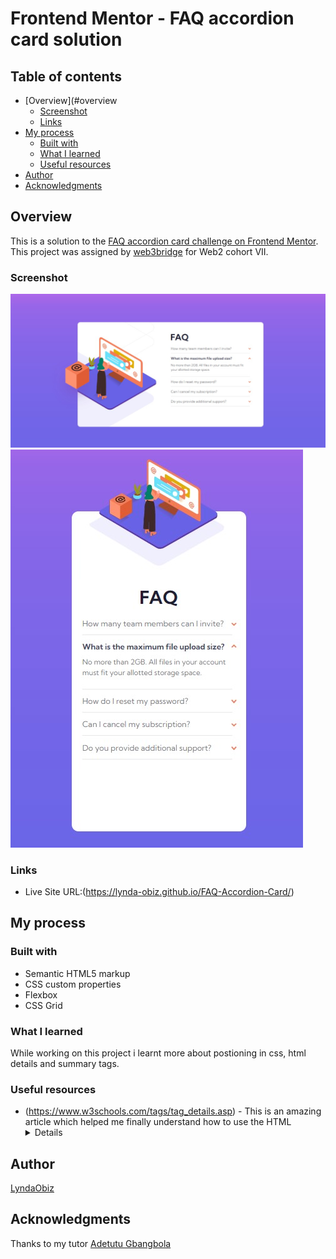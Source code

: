 # Frontend Mentor - FAQ accordion card solution

## Table of contents

- [Overview](#overview
  - [Screenshot](#screenshot)
  - [Links](#links)
- [My process](#my-process)
  - [Built with](#built-with)
  - [What I learned](#what-i-learned)
  - [Useful resources](#useful-resources)
- [Author](#author)
- [Acknowledgments](#acknowledgments)


## Overview

This is a solution to the [FAQ accordion card challenge on Frontend Mentor](https://www.frontendmentor.io/challenges/faq-accordion-card-XlyjD0Oam). This project was assigned by [web3bridge](https://www.web3bridge.com/) for Web2 cohort VII.


### Screenshot

![](./images/screenshot.jpg)
![](./images/screenshot2.jpg)


### Links

- Live Site URL:(https://lynda-obiz.github.io/FAQ-Accordion-Card/)

## My process

### Built with

- Semantic HTML5 markup
- CSS custom properties
- Flexbox
- CSS Grid

### What I learned

While working on this project i learnt more about postioning in css, html details and summary tags.

### Useful resources

- (https://www.w3schools.com/tags/tag_details.asp) - This is an amazing article which helped me finally understand how to use the HTML <details> tag . I'd recommend it to anyone still learning this concept.

## Author

[LyndaObiz](https://www.twitter.com/LyndaObiz)

## Acknowledgments

Thanks to my tutor  [Adetutu Gbangbola](https://github.com/Adetutu777)